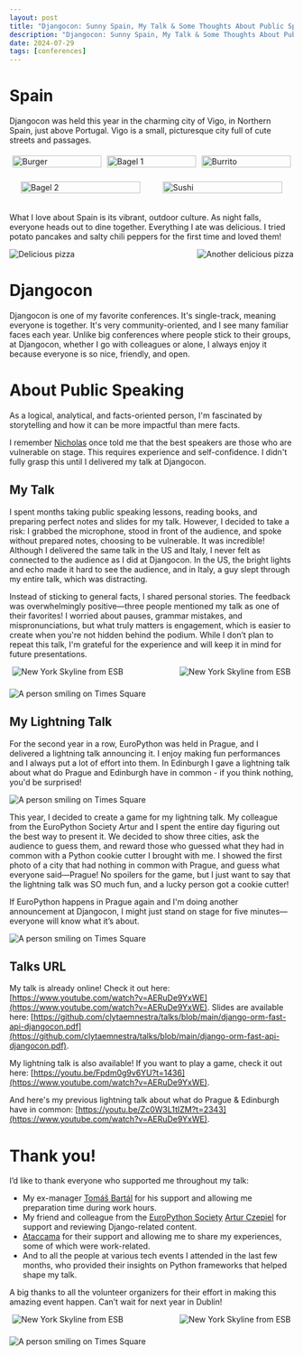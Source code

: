 ```yaml
---
layout: post
title: "Djangocon: Sunny Spain, My Talk & Some Thoughts About Public Speaking"
description: "Djangocon: Sunny Spain, My Talk & Some Thoughts About Public Speaking"
date: 2024-07-29
tags: [conferences]
---
```

# Spain 
Djangocon was held this year in the charming city of Vigo, in Northern Spain, just above Portugal. Vigo is a small, picturesque city full of cute streets and passages.

<div style="display: flex; flex-wrap: wrap; justify-content: space-between;">
  <div style="flex: 1 1 30%; margin: 5px;">
    <img src="./images/posts/djangocon/sculpture.jpg" alt="Burger" style="width: 100%; height: auto;">
  </div>
  <div style="flex: 1 1 30%; margin: 5px;">
    <img src="./images/posts/djangocon/vigo-night.jpg" alt="Bagel 1" style="width: 100%; height: auto;">
  </div>
  <div style="flex: 1 1 30%; margin: 5px;">
    <img src="./images/posts/djangocon/vigo-night3.jpg" alt="Burrito" style="width: 100%; height: auto;">
  </div>
  <div style="flex: 1 1 20%; margin: 20px;">
    <img src="./images/posts/djangocon/vigo-night2.jpg" alt="Bagel 2" style="width: 100%; height: auto;">
  </div>
  <div style="flex: 1 1 20%; margin: 20px;">
    <img src="./images/posts/djangocon/vigo-night4.jpg" alt="Sushi" style="width: 100%; height: auto;">
  </div>
</div>

What I love about Spain is its vibrant, outdoor culture. As night falls, everyone heads out to dine together. Everything I ate was delicious. I tried potato pancakes and salty chili peppers for the first time and loved them!


<div style="display: flex; justify-content: space-between;">
  <img src="./images/posts/djangocon/food1.jpg" alt="Delicious pizza" style="max-width: 45%; height: auto;">
  <img src="./images/posts/djangocon/food2.jpg" alt="Another delicious pizza" style="max-width: 45%; height: auto;">
</div>


# Djangocon 
Djangocon is one of my favorite conferences. It's single-track, meaning everyone is together. It's very community-oriented, and I see many familiar faces each year. Unlike big conferences where people stick to their groups, at Djangocon, whether I go with colleagues or alone, I always enjoy it because everyone is so nice, friendly, and open.

# About Public Speaking 
As a logical, analytical, and facts-oriented person, I'm fascinated by storytelling and how it can be more impactful than mere facts.

I remember [Nicholas](https://ntoll.org/) once told me that the best speakers are those who are vulnerable on stage. This requires experience and self-confidence. I didn't fully grasp this until I delivered my talk at Djangocon.

## My Talk
I spent months taking public speaking lessons, reading books, and preparing perfect notes and slides for my talk. However, I decided to take a risk: I grabbed the microphone, stood in front of the audience, and spoke without prepared notes, choosing to be vulnerable. It was incredible! Although I delivered the same talk in the US and Italy, I never felt as connected to the audience as I did at Djangocon. In the US, the bright lights and echo made it hard to see the audience, and in Italy, a guy slept through my entire talk, which was distracting. 

Instead of sticking to general facts, I shared personal stories. The feedback was overwhelmingly positive—three people mentioned my talk as one of their favorites! I worried about pauses, grammar mistakes, and mispronunciations, but what truly matters is engagement, which is easier to create when you're not hidden behind the podium. While I don’t plan to repeat this talk, I'm grateful for the experience and will keep it in mind for future presentations.


<div style="display: flex; justify-content: space-between; margin: 5px;">
  <img src="./images/posts/djangocon/djangocon-cropped.jpg" alt="New York Skyline from ESB" style="max-width: 45%; height: auto;">
  <img src="./images/posts/djangocon/djangocon2-cropped2.jpg" alt="New York Skyline from ESB" style="max-width: 45%; height: auto;">
</div>
<br>
<img src="./images/posts/djangocon/djangocon1.jpg" alt="A person smiling on Times Square" style="max-width: 100%; height: auto;">


## My Lightning Talk 
For the second year in a row, EuroPython was held in Prague, and I delivered a lightning talk announcing it. I enjoy making fun performances and I always put a lot of effort into them. In Edinburgh I gave a lightning talk about what do Prague and Edinburgh have in common - if you think nothing, you'd be surprised! 

<img src="./images/posts/djangocon/lt2.png" alt="A person smiling on Times Square" style="max-width: 100%; height: auto;">

This year, I decided to create a game for my lightning talk. My colleague from the EuroPython Society Artur and I spent the entire day figuring out the best way to present it. We decided to show three cities, ask the audience to guess them, and reward those who guessed what they had in common with a Python cookie cutter I brought with me. I showed the first photo of a city that had nothing in common with Prague, and guess what everyone said—Prague! No spoilers for the game, but I just want to say that the lightning talk was SO much fun, and a lucky person got a cookie cutter!

If EuroPython happens in Prague again and I'm doing another announcement at Djangocon, I might just stand on stage for five minutes—everyone will know what it’s about.

<img src="./images/posts/djangocon/djangocon-lt.jpg" alt="A person smiling on Times Square" style="max-width: 100%; height: auto;">

## Talks URL 
My talk is already online! Check it out here: [https://www.youtube.com/watch?v=AERuDe9YxWE](https://www.youtube.com/watch?v=AERuDe9YxWE). Slides are available here: [https://github.com/clytaemnestra/talks/blob/main/django-orm-fast-api-djangocon.pdf](https://github.com/clytaemnestra/talks/blob/main/django-orm-fast-api-djangocon.pdf).

My lightning talk is also available! If you want to play a game, check it out here: [https://youtu.be/Fpdm0g9v6YU?t=1436](https://www.youtube.com/watch?v=AERuDe9YxWE).

And here's my previous lightning talk about what do Prague & Edinburgh have in common: [https://youtu.be/Zc0W3L1tIZM?t=2343](https://www.youtube.com/watch?v=AERuDe9YxWE).

# Thank you!  
I’d like to thank everyone who supported me throughout my talk:
* My ex-manager [Tomáš Bartál](https://www.linkedin.com/in/tomasbartal) for his support and allowing me preparation time during work hours.
* My friend and colleague from the [EuroPython Society](https://pl.linkedin.com/in/arturczepiel) [Artur Czepiel](https://www.linkedin.com/in/arturczepiel) for support and reviewing Django-related content.
* [Ataccama](https://www.ataccama.com/) for their support and allowing me to share my experiences, some of which were work-related.
* And to all the people at various tech events I attended in the last few months, who provided their insights on Python frameworks that helped shape my talk.

A big thanks to all the volunteer organizers for their effort in making this amazing event happen. Can’t wait for next year in Dublin!

<div style="display: flex; justify-content: space-between; margin: 5px;">
  <img src="./images/posts/djangocon/vigo-day2.jpg" alt="New York Skyline from ESB" style="max-width: 45%; height: auto;">
  <img src="./images/posts/djangocon/vigo-day.jpg" alt="New York Skyline from ESB" style="max-width: 45%; height: auto;">
</div>
<br>
<img src="./images/posts/djangocon/sea.jpg" alt="A person smiling on Times Square" style="max-width: 100%; height: auto;">
